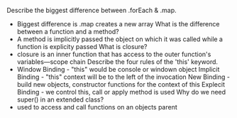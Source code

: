 Describe the biggest difference between .forEach & .map.
- Biggest difference is .map creates a new array
What is the difference between a function and a method?
- A method is implicitly passed the object on which it was called while a function is explicity passed
What is closure?
- closure is an inner function that has access to the outer function's variables—scope chain
Describe the four rules of the 'this' keyword.
- Window Binding - "this" would be console or windown object
  Implicit Binding - "this" context will be to the left of the invocation
  New Binding - build new objects, constructor functions for the context of this
  Explecit Binding - we control this, call or apply method is used
Why do we need super() in an extended class?
- used to access and call functions on an objects parent

